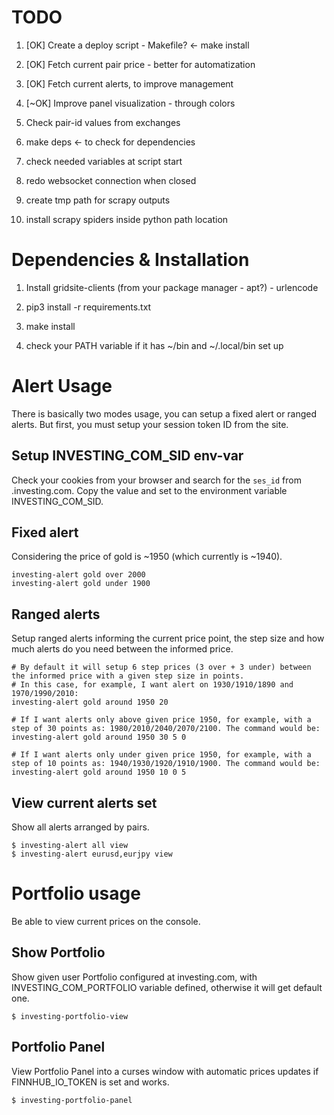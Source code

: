 
# TODO

1) [OK] Create a deploy script - Makefile? <- make install

2) [OK] Fetch current pair price - better for automatization

3) [OK] Fetch current alerts, to improve management

4) [~OK] Improve panel visualization - through colors

5) Check pair-id values from exchanges

6) make deps <- to check for dependencies

7) check needed variables at script start

8) redo websocket connection when closed

9) create tmp path for scrapy outputs

10) install scrapy spiders inside python path location


# Dependencies & Installation

1) Install gridsite-clients (from your package manager - apt?) - urlencode

2) pip3 install -r requirements.txt

3) make install

4) check your PATH variable if it has ~/bin and ~/.local/bin set up

# Alert Usage

There is basically two modes usage, you can setup a fixed alert or ranged alerts. But first, you
must setup your session token ID from the site. 

## Setup INVESTING_COM_SID env-var

Check your cookies from your browser and search for the `ses_id` from .investing.com. Copy the value
and set to the environment variable INVESTING_COM_SID.

## Fixed alert

Considering the price of gold is ~1950 (which currently is ~1940).

```
investing-alert gold over 2000
investing-alert gold under 1900
```

## Ranged alerts

Setup ranged alerts informing the current price point, the step size and how much alerts do you need between the informed price.

```
# By default it will setup 6 step prices (3 over + 3 under) between the informed price with a given step size in points.
# In this case, for example, I want alert on 1930/1910/1890 and 1970/1990/2010:
investing-alert gold around 1950 20

# If I want alerts only above given price 1950, for example, with a step of 30 points as: 1980/2010/2040/2070/2100. The command would be:
investing-alert gold around 1950 30 5 0

# If I want alerts only under given price 1950, for example, with a step of 10 points as: 1940/1930/1920/1910/1900. The command would be:
investing-alert gold around 1950 10 0 5
```

## View current alerts set

Show all alerts arranged by pairs.

```
$ investing-alert all view
$ investing-alert eurusd,eurjpy view 
```

# Portfolio usage

Be able to view current prices on the console.

## Show Portfolio

Show given user Portfolio configured at investing.com, with INVESTING_COM_PORTFOLIO variable defined, otherwise it will get default one.

```
$ investing-portfolio-view
```

## Portfolio Panel

View Portfolio Panel into a curses window with automatic prices updates if FINNHUB_IO_TOKEN is set and works.

```
$ investing-portfolio-panel
```


